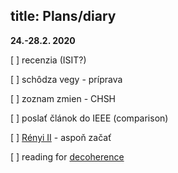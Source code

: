 title: Plans/diary
---
**24.-28.2. 2020**

[ ]  recenzia (ISIT?)
 
[ ]  schôdza vegy - príprava

[ ]  zoznam zmien - CHSH

[ ]  poslať článok do IEEE (comparison)

[ ]  [Rényi II](sandwiched) - aspoň začať

[ ]  reading for [decoherence](decoherence)